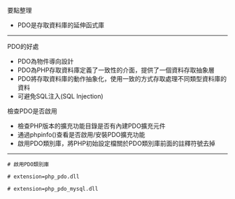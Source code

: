 要點整理
- PDO是存取資料庫的延伸函式庫

---

PDO的好處
- PDO為物件導向設計
- PDO為PHP存取資料庫定義了一致性的介面，提供了一個資料存取抽象層
- PDO將存取資料庫的動作抽象化，使用一致的方式存取處理不同類型資料庫的資料
- 可避免SQL注入(SQL Injection)

檢查PDO是否啟用
* 檢查PHP版本的擴充功能目錄是否有內建PDO擴充元件
* 通過phpinfo()查看是否啟用/安裝PDO擴充功能
* 啟用PDO類別庫，將PHP初始設定檔關於PDO類別庫前面的註釋符號去掉

---

```
# 啟用PDO類別庫

# extension=php_pdo.dll

# extension=php_pdo_mysql.dll
```
